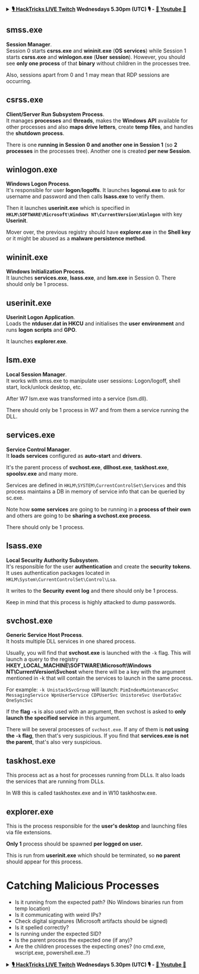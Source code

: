 

<details>

<summary><strong><a href="https://www.twitch.tv/hacktricks_live/schedule">🎙️ HackTricks LIVE Twitch</a> Wednesdays 5.30pm (UTC) 🎙️ - <a href="https://www.youtube.com/@hacktricks_LIVE">🎥 Youtube 🎥</a></strong></summary>

- Do you work in a **cybersecurity company**? Do you want to see your **company advertised in HackTricks**? or do you want to have access to the **latest version of the PEASS or download HackTricks in PDF**? Check the [**SUBSCRIPTION PLANS**](https://github.com/sponsors/carlospolop)!

- Discover [**The PEASS Family**](https://opensea.io/collection/the-peass-family), our collection of exclusive [**NFTs**](https://opensea.io/collection/the-peass-family)

- Get the [**official PEASS & HackTricks swag**](https://peass.creator-spring.com)

- **Join the** [**💬**](https://emojipedia.org/speech-balloon/) [**Discord group**](https://discord.gg/hRep4RUj7f) or the [**telegram group**](https://t.me/peass) or **follow** me on **Twitter** [**🐦**](https://github.com/carlospolop/hacktricks/tree/7af18b62b3bdc423e11444677a6a73d4043511e9/\[https:/emojipedia.org/bird/README.md)[**@carlospolopm**](https://twitter.com/carlospolopm)**.**

- **Share your hacking tricks by submitting PRs to the [hacktricks repo](https://github.com/carlospolop/hacktricks) and [hacktricks-cloud repo](https://github.com/carlospolop/hacktricks-cloud)**.

</details>


## smss.exe

**Session Manager**.\
Session 0 starts **csrss.exe** and **wininit.exe** (**OS** **services**) while Session 1 starts **csrss.exe** and **winlogon.exe** (**User** **session**). However, you should see **only one process** of that **binary** without children in the processes tree.

Also, sessions apart from 0 and 1 may mean that RDP sessions are occurring.


## csrss.exe

**Client/Server Run Subsystem Process**.\
It manages **processes** and **threads**, makes the **Windows** **API** available for other processes and also **maps drive letters**, create **temp files**, and handles the **shutdown** **process**.

There is one **running in Session 0 and another one in Session 1** (so **2 processes** in the processes tree). Another one is created **per new Session**.


## winlogon.exe

**Windows Logon Process**.\
It's responsible for user **logon**/**logoffs**. It launches **logonui.exe** to ask for username and password and then calls **lsass.exe** to verify them.

Then it launches **userinit.exe** which is specified in **`HKLM\SOFTWARE\Microsoft\Windows NT\CurrentVersion\Winlogon`** with key **Userinit**.

Mover over, the previous registry should have **explorer.exe** in the **Shell key** or it might be abused as a **malware persistence method**.


## wininit.exe

**Windows Initialization Process**. \
It launches **services.exe**, **lsass.exe**, and **lsm.exe** in Session 0. There should only be 1 process.


## userinit.exe

**Userinit Logon Application**.\
Loads the **ntduser.dat in HKCU** and initialises the **user** **environment** and runs **logon** **scripts** and **GPO**.

It launches **explorer.exe**.


## lsm.exe

**Local Session Manager**.\
It works with smss.exe to manipulate user sessions: Logon/logoff, shell start, lock/unlock desktop, etc.

After W7 lsm.exe was transformed into a service (lsm.dll).

There should only be 1 process in W7 and from them a service running the DLL.


## services.exe

**Service Control Manager**.\
It **loads** **services** configured as **auto-start** and **drivers**.

It's the parent process of **svchost.exe**, **dllhost.exe**, **taskhost.exe**, **spoolsv.exe** and many more.

Services are defined in `HKLM\SYSTEM\CurrentControlSet\Services` and this process maintains a DB in memory of service info that can be queried by sc.exe.

Note how **some** **services** are going to be running in a **process of their own** and others are going to be **sharing a svchost.exe process**.

There should only be 1 process.


## lsass.exe

**Local Security Authority Subsystem**.\
It's responsible for the user **authentication** and create the **security** **tokens**. It uses authentication packages located in `HKLM\System\CurrentControlSet\Control\Lsa`.

It writes to the **Security** **event** **log** and there should only be 1 process.

Keep in mind that this process is highly attacked to dump passwords.


## svchost.exe

**Generic Service Host Process**.\
It hosts multiple DLL services in one shared process.

Usually, you will find that **svchost.exe** is launched with the `-k` flag. This will launch a query to the registry **HKEY\_LOCAL\_MACHINE\SOFTWARE\Microsoft\Windows NT\CurrentVersion\Svchost** where there will be a key with the argument mentioned in -k that will contain the services to launch in the same process.

For example: `-k UnistackSvcGroup` will launch: `PimIndexMaintenanceSvc MessagingService WpnUserService CDPUserSvc UnistoreSvc UserDataSvc OneSyncSvc`

If the **flag `-s`** is also used with an argument, then svchost is asked to **only launch the specified service** in this argument.

There will be several processes of `svchost.exe`. If any of them is **not using the `-k` flag**, then that's very suspicious. If you find that **services.exe is not the parent**, that's also very suspicious.


## taskhost.exe

This process act as a host for processes running from DLLs. It also loads the services that are running from DLLs.

In W8 this is called taskhostex.exe and in W10 taskhostw.exe.


## explorer.exe

This is the process responsible for the **user's desktop** and launching files via file extensions.

**Only 1** process should be spawned **per logged on user.**

This is run from **userinit.exe** which should be terminated, so **no parent** should appear for this process.


# Catching Malicious Processes

* Is it running from the expected path? (No Windows binaries run from temp location)
* Is it communicating with weird IPs?
* Check digital signatures (Microsoft artifacts should be signed)
* Is it spelled correctly?
* Is running under the expected SID?
* Is the parent process the expected one (if any)?
* Are the children processes the expecting ones? (no cmd.exe, wscript.exe, powershell.exe..?)


<details>

<summary><strong><a href="https://www.twitch.tv/hacktricks_live/schedule">🎙️ HackTricks LIVE Twitch</a> Wednesdays 5.30pm (UTC) 🎙️ - <a href="https://www.youtube.com/@hacktricks_LIVE">🎥 Youtube 🎥</a></strong></summary>

- Do you work in a **cybersecurity company**? Do you want to see your **company advertised in HackTricks**? or do you want to have access to the **latest version of the PEASS or download HackTricks in PDF**? Check the [**SUBSCRIPTION PLANS**](https://github.com/sponsors/carlospolop)!

- Discover [**The PEASS Family**](https://opensea.io/collection/the-peass-family), our collection of exclusive [**NFTs**](https://opensea.io/collection/the-peass-family)

- Get the [**official PEASS & HackTricks swag**](https://peass.creator-spring.com)

- **Join the** [**💬**](https://emojipedia.org/speech-balloon/) [**Discord group**](https://discord.gg/hRep4RUj7f) or the [**telegram group**](https://t.me/peass) or **follow** me on **Twitter** [**🐦**](https://github.com/carlospolop/hacktricks/tree/7af18b62b3bdc423e11444677a6a73d4043511e9/\[https:/emojipedia.org/bird/README.md)[**@carlospolopm**](https://twitter.com/carlospolopm)**.**

- **Share your hacking tricks by submitting PRs to the [hacktricks repo](https://github.com/carlospolop/hacktricks) and [hacktricks-cloud repo](https://github.com/carlospolop/hacktricks-cloud)**.

</details>


